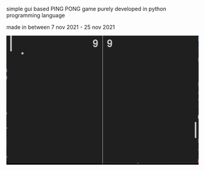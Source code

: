 simple gui based PING PONG game purely developed in
python programming language

made in between 
7 nov 2021 - 25 nov 2021

![game_play_screen-shot](https://github.com/HarshAg90/Ping-pong_python/blob/master/read-me-image/game-ss.png?raw=true)